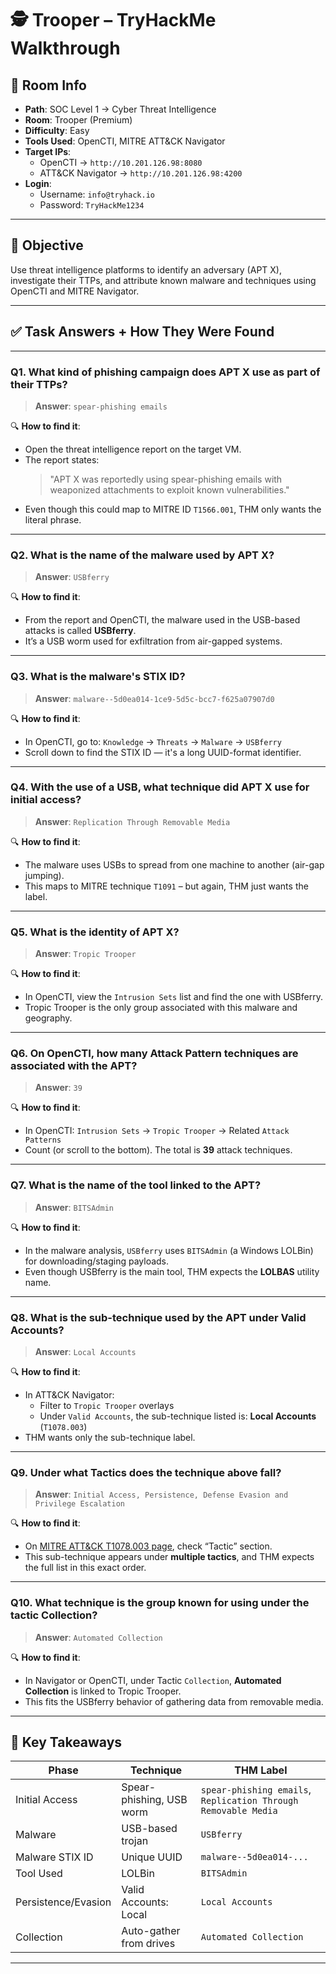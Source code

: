 # 🕵️ Trooper – TryHackMe Walkthrough

## 📌 Room Info
- **Path**: SOC Level 1 → Cyber Threat Intelligence
- **Room**: Trooper (Premium)
- **Difficulty**: Easy
- **Tools Used**: OpenCTI, MITRE ATT&CK Navigator
- **Target IPs**:
  - OpenCTI → `http://10.201.126.98:8080`
  - ATT&CK Navigator → `http://10.201.126.98:4200`
- **Login**:
  - Username: `info@tryhack.io`
  - Password: `TryHackMe1234`

---

## 🎯 Objective
Use threat intelligence platforms to identify an adversary (APT X), investigate their TTPs, and attribute known malware and techniques using OpenCTI and MITRE Navigator.

---

## ✅ Task Answers + How They Were Found

---

### Q1. **What kind of phishing campaign does APT X use as part of their TTPs?**

> **Answer**: `spear-phishing emails`

🔍 **How to find it**:
- Open the threat intelligence report on the target VM.
- The report states:  
  > "APT X was reportedly using spear-phishing emails with weaponized attachments to exploit known vulnerabilities."
- Even though this could map to MITRE ID `T1566.001`, THM only wants the literal phrase.

---

### Q2. **What is the name of the malware used by APT X?**

> **Answer**: `USBferry`

🔍 **How to find it**:
- From the report and OpenCTI, the malware used in the USB-based attacks is called **USBferry**.
- It’s a USB worm used for exfiltration from air-gapped systems.

---

### Q3. **What is the malware's STIX ID?**

> **Answer**: `malware--5d0ea014-1ce9-5d5c-bcc7-f625a07907d0`

🔍 **How to find it**:
- In OpenCTI, go to:
  `Knowledge` → `Threats` → `Malware` → `USBferry`
- Scroll down to find the STIX ID — it's a long UUID-format identifier.

---

### Q4. **With the use of a USB, what technique did APT X use for initial access?**

> **Answer**: `Replication Through Removable Media`

🔍 **How to find it**:
- The malware uses USBs to spread from one machine to another (air-gap jumping).
- This maps to MITRE technique `T1091` – but again, THM just wants the label.

---

### Q5. **What is the identity of APT X?**

> **Answer**: `Tropic Trooper`

🔍 **How to find it**:
- In OpenCTI, view the `Intrusion Sets` list and find the one with USBferry.
- Tropic Trooper is the only group associated with this malware and geography.

---

### Q6. **On OpenCTI, how many Attack Pattern techniques are associated with the APT?**

> **Answer**: `39`

🔍 **How to find it**:
- In OpenCTI:
  `Intrusion Sets` → `Tropic Trooper` → Related `Attack Patterns`
- Count (or scroll to the bottom). The total is **39** attack techniques.

---

### Q7. **What is the name of the tool linked to the APT?**

> **Answer**: `BITSAdmin`

🔍 **How to find it**:
- In the malware analysis, `USBferry` uses `BITSAdmin` (a Windows LOLBin) for downloading/staging payloads.
- Even though USBferry is the main tool, THM expects the **LOLBAS** utility name.

---

### Q8. **What is the sub-technique used by the APT under Valid Accounts?**

> **Answer**: `Local Accounts`

🔍 **How to find it**:
- In ATT&CK Navigator:
  - Filter to `Tropic Trooper` overlays
  - Under `Valid Accounts`, the sub-technique listed is: **Local Accounts** (`T1078.003`)
- THM wants only the sub-technique label.

---

### Q9. **Under what Tactics does the technique above fall?**

> **Answer**: `Initial Access, Persistence, Defense Evasion and Privilege Escalation`

🔍 **How to find it**:
- On [MITRE ATT&CK T1078.003 page](https://attack.mitre.org/techniques/T1078/003/), check “Tactic” section.
- This sub-technique appears under **multiple tactics**, and THM expects the full list in this exact order.

---

### Q10. **What technique is the group known for using under the tactic Collection?**

> **Answer**: `Automated Collection`

🔍 **How to find it**:
- In Navigator or OpenCTI, under Tactic `Collection`, **Automated Collection** is linked to Tropic Trooper.
- This fits the USBferry behavior of gathering data from removable media.

---

## 🧠 Key Takeaways

| Phase            | Technique                        | THM Label                    |
|------------------|----------------------------------|------------------------------|
| Initial Access   | Spear-phishing, USB worm         | `spear-phishing emails`, `Replication Through Removable Media` |
| Malware          | USB-based trojan                 | `USBferry`                   |
| Malware STIX ID  | Unique UUID                      | `malware--5d0ea014-...`      |
| Tool Used        | LOLBin                           | `BITSAdmin`                  |
| Persistence/Evasion | Valid Accounts: Local          | `Local Accounts`             |
| Collection       | Auto-gather from drives          | `Automated Collection`       |

---


